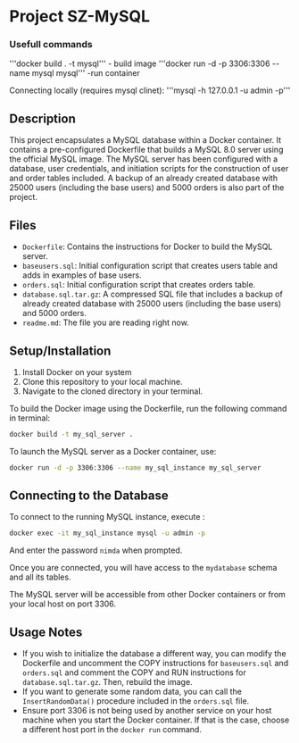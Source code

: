 # Project SZ-MySQL

### Usefull commands
'''docker build . -t mysql''' - build image
'''docker run -d -p 3306:3306 --name mysql mysql''' -run container

Connecting locally (requires mysql clinet):
'''mysql -h 127.0.0.1 -u admin -p'''


## Description

This project encapsulates a MySQL database within a Docker container. It contains a pre-configured Dockerfile that builds a MySQL 8.0 server using the official MySQL image. The MySQL server has been configured with a database, user credentials, and initiation scripts for the construction of user and order tables included. A backup of an already created database with 25000 users (including the base users) and 5000 orders is also part of the project.

## Files

- `Dockerfile`: Contains the instructions for Docker to build the MySQL server.
- `baseusers.sql`: Initial configuration script that creates users table and adds in examples of base users.
- `orders.sql`: Initial configuration script that creates orders table.
- `database.sql.tar.gz`: A compressed SQL file that includes a backup of already created database with 25000 users (including the base users) and 5000 orders.
- `readme.md`: The file you are reading right now.

## Setup/Installation

1. Install Docker on your system
2. Clone this repository to your local machine. 
3. Navigate to the cloned directory in your terminal.

To build the Docker image using the Dockerfile, run the following command in terminal:

```bash
docker build -t my_sql_server .
```

To launch the MySQL server as a Docker container, use:

```bash
docker run -d -p 3306:3306 --name my_sql_instance my_sql_server
```

## Connecting to the Database

To connect to the running MySQL instance, execute : 

```bash
docker exec -it my_sql_instance mysql -u admin -p
```

And enter the password `nimda` when prompted.

Once you are connected, you will have access to the `mydatabase` schema and all its tables.

The MySQL server will be accessible from other Docker containers or from your local host on port 3306.

## Usage Notes
- If you wish to initialize the database a different way, you can modify the Dockerfile and uncomment the COPY instructions for `baseusers.sql` and `orders.sql` and comment the COPY and RUN instructions for `database.sql.tar.gz`. Then, rebuild the image. 
- If you want to generate some random data, you can call the `InsertRandomData()` procedure included in the `orders.sql` file.
- Ensure port 3306 is not being used by another service on your host machine when you start the Docker container. If that is the case, choose a different host port in the `docker run` command.